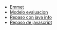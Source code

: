- [Emmet](https://docs.emmet.io/cheat-sheet/)
- [Modelo evaluacion](https://nachordz7.github.io/py/Javascript/Modelo%20evaluacion)
- [Repaso con java info](https://nachordz7.github.io/py/Javascript/Java%20info/)
- [Repaso de javascript](https://nachordz7.github.io/py/Javascript/Repaso/)


